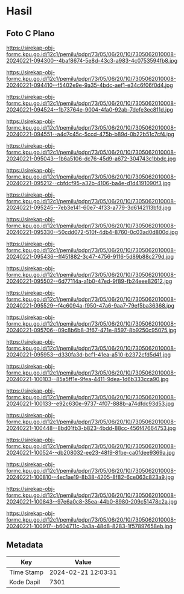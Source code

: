 # Hasil

## Foto C Plano

https://sirekap-obj-formc.kpu.go.id/12c1/pemilu/pdpr/73/05/06/20/10/7305062010008-20240221-094300--4baf8674-5e8d-43c3-a983-4c0753594fb8.jpg

https://sirekap-obj-formc.kpu.go.id/12c1/pemilu/pdpr/73/05/06/20/10/7305062010008-20240221-094410--f5402e9e-9a35-4bdc-aef1-e34c6f06f0d4.jpg

https://sirekap-obj-formc.kpu.go.id/12c1/pemilu/pdpr/73/05/06/20/10/7305062010008-20240221-094524--1b73764e-9004-4fa0-92ab-7defe3ec811d.jpg

https://sirekap-obj-formc.kpu.go.id/12c1/pemilu/pdpr/73/05/06/20/10/7305062010008-20240221-094551--a4d7c45c-5ccd-475b-b89d-0b22b51c7cf4.jpg

https://sirekap-obj-formc.kpu.go.id/12c1/pemilu/pdpr/73/05/06/20/10/7305062010008-20240221-095043--1b6a5106-dc76-45d9-a672-304743c1bbdc.jpg

https://sirekap-obj-formc.kpu.go.id/12c1/pemilu/pdpr/73/05/06/20/10/7305062010008-20240221-095212--cbfdcf95-a32b-4106-ba4e-d1d4191090f3.jpg

https://sirekap-obj-formc.kpu.go.id/12c1/pemilu/pdpr/73/05/06/20/10/7305062010008-20240221-095245--7eb3e141-60e7-4f33-a779-3d6142113bfd.jpg

https://sirekap-obj-formc.kpu.go.id/12c1/pemilu/pdpr/73/05/06/20/10/7305062010008-20240221-095330--50cdd072-510f-4db4-8760-0c03ad0d800d.jpg

https://sirekap-obj-formc.kpu.go.id/12c1/pemilu/pdpr/73/05/06/20/10/7305062010008-20240221-095436--ff451882-3c47-4756-9116-5d89b88c279d.jpg

https://sirekap-obj-formc.kpu.go.id/12c1/pemilu/pdpr/73/05/06/20/10/7305062010008-20240221-095502--6d77114a-a1b0-47ed-9f89-fb24eee82612.jpg

https://sirekap-obj-formc.kpu.go.id/12c1/pemilu/pdpr/73/05/06/20/10/7305062010008-20240221-095529--f4c6094a-f950-47a6-9aa7-79ef5ba36368.jpg

https://sirekap-obj-formc.kpu.go.id/12c1/pemilu/pdpr/73/05/06/20/10/7305062010008-20240221-095706--09c8b6b8-3f67-471e-8597-8b9250c95075.jpg

https://sirekap-obj-formc.kpu.go.id/12c1/pemilu/pdpr/73/05/06/20/10/7305062010008-20240221-095953--d330fa3d-bcf1-41ea-a510-b2372cfd5d41.jpg

https://sirekap-obj-formc.kpu.go.id/12c1/pemilu/pdpr/73/05/06/20/10/7305062010008-20240221-100103--85a5ff1e-9fea-4411-9dea-1d6b333cca90.jpg

https://sirekap-obj-formc.kpu.go.id/12c1/pemilu/pdpr/73/05/06/20/10/7305062010008-20240221-100133--e92c630e-9737-4f07-888b-a74dfdc93d53.jpg

https://sirekap-obj-formc.kpu.go.id/12c1/pemilu/pdpr/73/05/06/20/10/7305062010008-20240221-100448--8bd01fb3-b823-4bdd-88cc-456f47664753.jpg

https://sirekap-obj-formc.kpu.go.id/12c1/pemilu/pdpr/73/05/06/20/10/7305062010008-20240221-100524--db208032-ee23-48f9-8fbe-ca0fdee9369a.jpg

https://sirekap-obj-formc.kpu.go.id/12c1/pemilu/pdpr/73/05/06/20/10/7305062010008-20240221-100810--4ec1ae19-8b38-4205-8f82-6ce063c823a9.jpg

https://sirekap-obj-formc.kpu.go.id/12c1/pemilu/pdpr/73/05/06/20/10/7305062010008-20240221-100843--97e6a0c8-35ea-44b0-8980-209c51478c2a.jpg

https://sirekap-obj-formc.kpu.go.id/12c1/pemilu/pdpr/73/05/06/20/10/7305062010008-20240221-100917--b604711c-3a3a-48d8-8283-1f57897658eb.jpg


## Metadata

| Key        | Value               |
| ---------- | ------------------- |
| Time Stamp | 2024-02-21 12:03:31 |
| Kode Dapil | 7301                |



